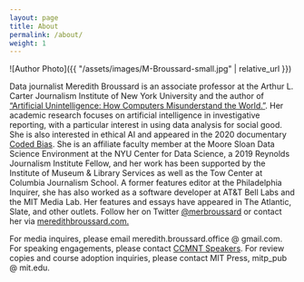 ```yaml
---
layout: page
title: About
permalink: /about/
weight: 1
---
```

![Author Photo]({{ "/assets/images/M-Broussard-small.jpg" | relative_url }})

Data journalist Meredith Broussard is an associate professor at the Arthur L. Carter Journalism Institute of New York University and the author of [“Artificial Unintelligence: How Computers Misunderstand the World.”](https://www.amazon.com/Artificial-Unintelligence-Computers-Misunderstand-World/dp/0262038005). Her academic research focuses on artificial intelligence in investigative reporting, with a particular interest in using data analysis for social good. She is also interested in ethical AI and appeared in the 2020 documentary [Coded Bias](https://www.codedbias.com/). She is an affiliate faculty member at the Moore Sloan Data Science Environment at the NYU Center for Data Science, a 2019 Reynolds Journalism Institute Fellow, and her work has been supported by the Institute of Museum & Library Services as well as the Tow Center at Columbia Journalism School. A former features editor at the Philadelphia Inquirer, she has also worked as a software developer at AT&T Bell Labs and the MIT Media Lab. Her features and essays have appeared in The Atlantic, Slate, and other outlets. Follow her on Twitter [@merbroussard](https://twitter.com/merbroussard) or contact her via [meredithbroussard.com.](http://meredithbroussard.com)

For media inquires, please email meredith.broussard.office @ gmail.com.
For speaking engagements, please contact [CCMNT Speakers](https://ccmntspeakers.com/).
For review copies and course adoption inquiries, please contact MIT Press, mitp_pub @ mit.edu. 


